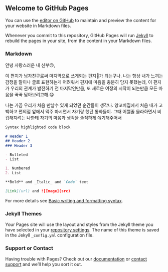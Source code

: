 ## Welcome to GitHub Pages

You can use the [editor on GitHub](https://github.com/luckymeetssalty/luckymeetssalty.github.io/edit/main/README.md) to maintain and preview the content for your website in Markdown files.

Whenever you commit to this repository, GitHub Pages will run [Jekyll](https://jekyllrb.com/) to rebuild the pages in your site, from the content in your Markdown files.

### Markdown

안녕 사랑스러운 내 신부🙃,

이 편지가 남자친구로써 마지막으로 쓰게되는 편지💌가 되는구나.
나는 항상 내가 느끼는 감정을 말이나 글로 표현하는게 어려워서 편지에 마음을 충분히 담지 못했는데, 이 편지가 우리의 관계가 발전하기 전 마지막인만큼, 또 새로운 여정의 시작이 되는만큼 모든 마음을 꾹꾹 담아보려고해.😋

나는 가끔 우리가 처음 만날수 있게 되었던 순간들이 생각나. 양꼬치집에서 처음 내가 고백하고 편의점 앞에서 맥주 마시면서 자기랑 했던 통화들이. 그때 어쩔줄 몰라하면서 비겁해지려는 나한테 자기의 마음과 생각을 솔직하게 얘기해주어서 

```markdown
Syntax highlighted code block

# Header 1
## Header 2
### Header 3

- Bulleted
- List

1. Numbered
2. List

**Bold** and _Italic_ and `Code` text

[Link](url) and ![Image](src)
```

For more details see [Basic writing and formatting syntax](https://docs.github.com/en/github/writing-on-github/getting-started-with-writing-and-formatting-on-github/basic-writing-and-formatting-syntax).

### Jekyll Themes

Your Pages site will use the layout and styles from the Jekyll theme you have selected in your [repository settings](https://github.com/luckymeetssalty/luckymeetssalty.github.io/settings/pages). The name of this theme is saved in the Jekyll `_config.yml` configuration file.

### Support or Contact

Having trouble with Pages? Check out our [documentation](https://docs.github.com/categories/github-pages-basics/) or [contact support](https://support.github.com/contact) and we’ll help you sort it out.
